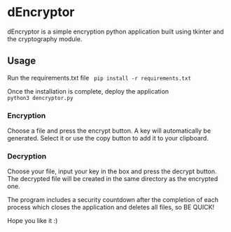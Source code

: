 # dEncryptor
dEncryptor is a simple encryption python application built using tkinter and the cryptography module.

## Usage 

Run the requirements.txt file
<code> pip install -r requirements.txt </code>

Once the installation is complete, deploy the application
<code> python3 dencryptor.py </code>

### Encryption
Choose a file and press the encrypt button. A key will automatically be generated. Select it or use the copy button to add it to your clipboard.

### Decryption
Choose your file, input your key in the box and press the decrypt button. The decrypted file will be created in the same directory as the encrypted one.

The program includes a security countdown after the completion of each process which closes the application and deletes all files, so BE QUICK!

Hope you like it :)

